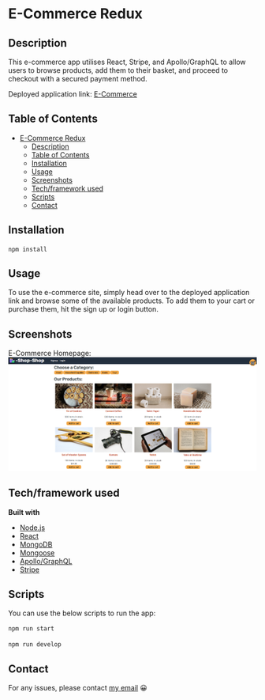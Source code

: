 # E-Commerce Redux

## Description

This e-commerce app utilises React, Stripe, and Apollo/GraphQL to allow users to browse products, add them to their basket, and proceed to checkout with a secured payment method.

Deployed application link: [E-Commerce](https://lw-ecommerce-redux.herokuapp.com)

## Table of Contents

- [E-Commerce Redux](#e-commerce-redux)
  - [Description](#description)
  - [Table of Contents](#table-of-contents)
  - [Installation](#installation)
  - [Usage](#usage)
  - [Screenshots](#screenshots)
  - [Tech/framework used](#techframework-used)
  - [Scripts](#scripts)
  - [Contact](#contact)

## Installation

```
npm install
```

## Usage

To use the e-commerce site, simply head over to the deployed application link and browse some of the available products. To add them to your cart or purchase them, hit the sign up or login button.

## Screenshots

E-Commerce Homepage:
![E-Commerce Homepage](./assets/e-commerce.png "E-Commerce Homepage")

## Tech/framework used

<b>Built with</b>

- [Node.js](https://nodejs.org/en/)
- [React](https://reactjs.org//)
- [MongoDB](https://www.mongodb.com/)
- [Mongoose](https://www.npmjs.com/package/mongoose)
- [Apollo/GraphQL](https://www.apollographql.com)
- [Stripe](https://stripe.com/gb)

## Scripts

You can use the below scripts to run the app:

```
npm run start

npm run develop

```

## Contact

For any issues, please contact [my email](mailto:leonwheeler08@gmail.com) 😀
